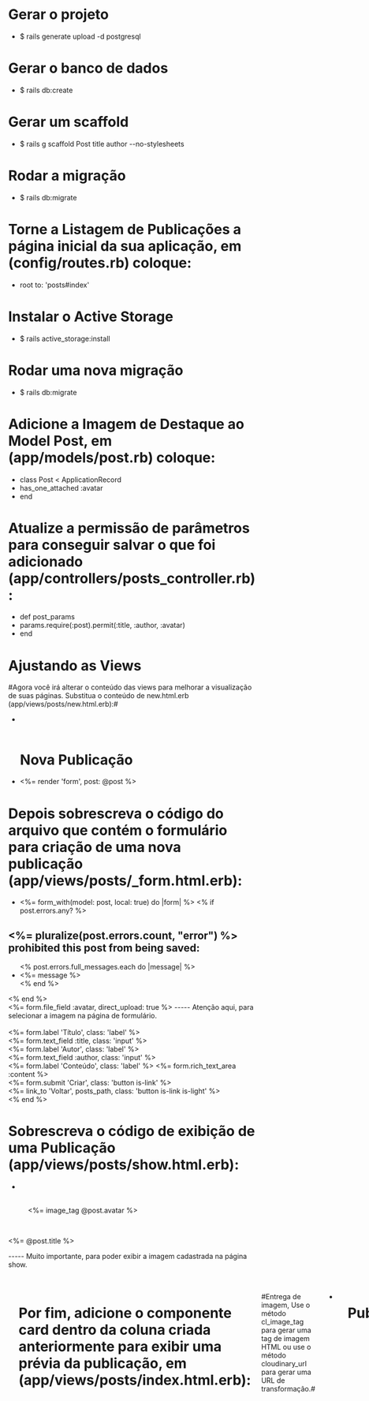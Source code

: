 # Gerar o projeto #

- $ rails generate upload -d postgresql

# Gerar o banco de dados #

- $ rails db:create

# Gerar um scaffold #

- $ rails g scaffold Post title author --no-stylesheets

# Rodar a migração #

- $ rails db:migrate

# Torne a Listagem de Publicações a página inicial da sua aplicação, em (config/routes.rb) coloque:

- root to: 'posts#index'

# Instalar o Active Storage #

- $ rails active_storage:install

# Rodar uma nova migração #

- $ rails db:migrate

# Adicione a Imagem de Destaque ao Model Post, em (app/models/post.rb) coloque:

- class Post < ApplicationRecord
- has_one_attached :avatar
- end

# Atualize a permissão de parâmetros para conseguir salvar o que foi adicionado (app/controllers/posts_controller.rb): #

- def post_params
-  params.require(:post).permit(:title, :author, :avatar)
- end

# Ajustando as Views
#Agora você irá alterar o conteúdo das views para melhorar a visualização de suas páginas.
Substitua o conteúdo de new.html.erb (app/views/posts/new.html.erb):#

- </br></br> <h1 class="title is-1">Nova Publicação</h1> 
 
- <%= render 'form', post: @post %>

# Depois sobrescreva o código do arquivo que contém o formulário para criação de uma nova publicação (app/views/posts/_form.html.erb):

- <%= form_with(model: post, local: true) do |form| %>
<% if post.errors.any? %>
<div id="error_explanation">
  <h2><%= pluralize(post.errors.count, "error") %> prohibited this post from being saved:</h2>

  <ul>
    <% post.errors.full_messages.each do |message| %>
    <li><%= message %></li>
    <% end %>
  </ul>
</div>
<% end %>

<div class="file">
  <label class="file-label">
    <%= form.file_field :avatar, direct_upload: true %>  ----- Atenção aqui, para selecionar a imagem na página de formulário. 
  </label>
</div>

</br>

<div class="field">
  <%= form.label 'Título', class: 'label' %>
  <div class="control">
    <%= form.text_field :title, class: 'input' %>
  </div>
</div>

<div class="field">
  <%= form.label 'Autor', class: 'label' %>
  <div class="control">
    <%= form.text_field :author, class: 'input' %>
  </div>
</div>

<div class="field">
  <%= form.label 'Conteúdo', class: 'label' %>
  <%= form.rich_text_area :content %>
</div>

<div class="field is-grouped">
  <div class="control">
    <%= form.submit 'Criar', class: 'button is-link' %>
  </div>
  <div class="control">
    <%= link_to 'Voltar', posts_path, class: 'button is-link is-light' %>
  </div>
</div>
<% end %>

# Sobrescreva o código de exibição de uma Publicação (app/views/posts/show.html.erb):

- </br></br>
<figure class="image is-3by1">
  <%= image_tag @post.avatar %>
</figure></br>
<div class="columns">
  <div class="column">
    <p class="title"><%= @post.title %></p>   ----- Muito importante, para poder exibir a imagem cadastrada na página show.
  </div>
</div></br></br>
<div class="columns">
  <div class="column is-three-quarters"><%= @post.content %>
  </div>
  
  # Por fim, adicione o componente card dentro da coluna criada anteriormente para exibir uma prévia da publicação, em (app/views/posts/index.html.erb): #
  #Entrega de imagem, Use o método cl_image_tag para gerar uma tag de imagem HTML ou use o método cloudinary_url para gerar uma URL de transformação.#
  
  - </br></br>
<h1 class="title">Publicações</h1>
</br>
 
<% @posts.each do |post| %>
  <div class="columns">
    <div class="column is-four-fifths">
 <div class="card">
        <div class="card-image">
          <figure class="image is-full is-marginless is-3by1">
            <%= cl_image_tag(post.avatar.key) %>   
          </figure>
        </div>
        <div class="card-content">
          <div class="media">
            <div class="media-content">
              <a href="<%= post_path(id: post.id) %>"><p class="title is-4"><%= post.author %></p></a>
            </div>
          </div>
          <p>Autor: <%= post.author %> - <%= post.created_at.strftime("%d/%m/%Y") %></p>
        </div>
      </div>
    </div>
  </div>
<% end %>

# Active Storage configuração:
# Declare o serviço Cloudinary no arquivo config/storage.yml adicionando uma nova entrada com um nome personalizado (por exemplo, cloudinary) e a configuração do serviço: #

- cloudinary:      
  service: Cloudinary
  
  # Por exemplo, para usar o serviço cloudinary no ambiente de desenvolvimento, adicione o seguinte a config/environments/development.rb:#
  
  # Use Cloudinary.
config.active_storage.service = :cloudinary

# Carregamentos diretos
O Active Storage já oferece suporte ao upload direto do cliente para a nuvem. Depois de adicionar o Cloudinary como um serviço, use o upload direto como de costume:

Inclua activestorage.js no pacote JavaScript do seu aplicativo.

Usando o pipeline de ativos:# 

- require("@rails/activestorage").start()

# instale o add-on no Heroku #

$ heroku addons:create cloudinary

# Por fim, adicione suas credenciais do Cloudinary, em Config Vars no Heroku: atenção os vars tem de estar nesse formato:
- API_KEY:*************, API_SECRET:***********, Cloud_Name:***********

#Pronto seu app, está pronto p realizar upload de imagens no seu app.#




